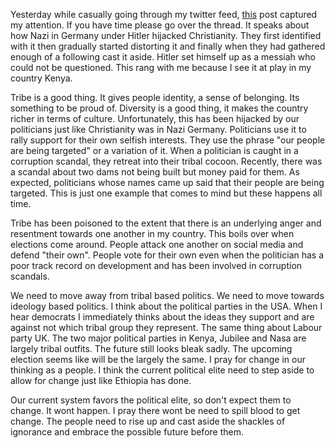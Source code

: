 <!--
.. title: Tribal hijacking
.. slug: tribal-hijacking
.. date: 2019-06-11 08:45:32 UTC+03:00
.. tags: tribe, kenya, diversity
.. category: 
.. link: 
.. description: 
.. type: text
-->

Yesterday while casually going through my twitter feed, [this](https://twitter.com/JYSexton/status/1137728740535033857) post captured my attention. If you have time please go over the thread. It speaks about how Nazi in Germany under Hitler hijacked Christianity. They first identified with it then gradually started distorting it and finally when they had gathered enough of a following cast it aside. Hitler set himself up as a messiah who could not be questioned. This rang with me because I see it at play in my country Kenya.

Tribe is a good thing. It gives people identity, a sense of belonging. Its something to be proud of. Diversity is a good thing, it makes the country richer in terms of culture. Unfortunately, this has been hijacked by our politicians just like Christianity was in Nazi Germany. Politicians use it to rally support for their own selfish interests. They use the phrase "our people are being targeted" or a variation of it. When  a politician is caught in a corruption scandal, they retreat into their tribal cocoon. Recently, there was a scandal about two dams not being built but money paid for them. As expected, politicians whose names came up said that their people are being targeted. This is just one example that comes to mind but these happens all time.

Tribe has been poisoned to the extent that there is an underlying anger and resentment towards one another in my country. This boils over when elections come around. People attack one another on social media and defend "their own". People vote for their own even when the politician has a poor track record on development and has been  involved in corruption scandals.

We need to move away from tribal based politics. We need to move towards ideology based politics. I think about the political parties in the USA. When I hear democrats I immediately thinks about the ideas they support and are against not which tribal group they represent. The same thing about Labour party UK. The two major political parties in Kenya, Jubilee and Nasa are largely tribal outfits. The future still looks bleak sadly. The upcoming election seems like will be the largely the same. I pray for change in our thinking as a people. I think the current political elite need to step aside to allow for change just like Ethiopia has done.

Our current system favors the political elite, so don't expect them to change. It wont happen. I pray there wont be need to spill blood to get change. The people need to rise up and cast aside the shackles of ignorance and embrace the possible future before them.
